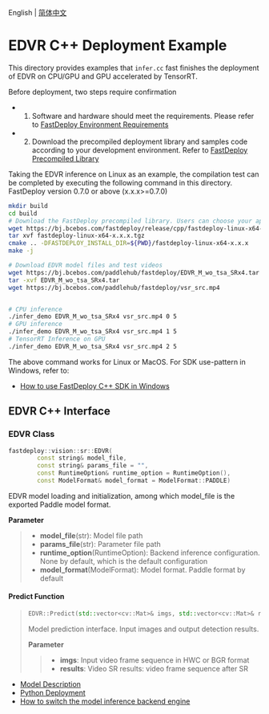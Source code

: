 English | [简体中文](README.md)
# EDVR C++ Deployment Example

This directory provides examples that `infer.cc` fast finishes the deployment of EDVR on CPU/GPU and GPU accelerated by TensorRT. 

Before deployment, two steps require confirmation

- 1. Software and hardware should meet the requirements. Please refer to [FastDeploy Environment Requirements](../../../../../docs/cn/build_and_install/download_prebuilt_libraries.md)  
- 2. Download the precompiled deployment library and samples code according to your development environment. Refer to [FastDeploy Precompiled Library](../../../../../docs/cn/build_and_install/download_prebuilt_libraries.md)

Taking the EDVR inference on Linux as an example, the compilation test can be completed by executing the following command in this directory. FastDeploy version 0.7.0 or above (x.x.x>=0.7.0)

```bash
mkdir build
cd build
# Download the FastDeploy precompiled library. Users can choose your appropriate version in the `FastDeploy Precompiled Library` mentioned above 
wget https://bj.bcebos.com/fastdeploy/release/cpp/fastdeploy-linux-x64-x.x.x.tgz
tar xvf fastdeploy-linux-x64-x.x.x.tgz
cmake .. -DFASTDEPLOY_INSTALL_DIR=${PWD}/fastdeploy-linux-x64-x.x.x
make -j

# Download EDVR model files and test videos
wget https://bj.bcebos.com/paddlehub/fastdeploy/EDVR_M_wo_tsa_SRx4.tar
tar -xvf EDVR_M_wo_tsa_SRx4.tar
wget https://bj.bcebos.com/paddlehub/fastdeploy/vsr_src.mp4


# CPU inference
./infer_demo EDVR_M_wo_tsa_SRx4 vsr_src.mp4 0 5
# GPU inference
./infer_demo EDVR_M_wo_tsa_SRx4 vsr_src.mp4 1 5
# TensorRT Inference on GPU
./infer_demo EDVR_M_wo_tsa_SRx4 vsr_src.mp4 2 5
```

The above command works for Linux or MacOS. For SDK use-pattern in Windows, refer to:
- [How to use FastDeploy C++ SDK in Windows](../../../../../docs/cn/faq/use_sdk_on_windows.md)

## EDVR C++ Interface 

### EDVR Class

```c++
fastdeploy::vision::sr::EDVR(
        const string& model_file,
        const string& params_file = "",
        const RuntimeOption& runtime_option = RuntimeOption(),
        const ModelFormat& model_format = ModelFormat::PADDLE)
```

EDVR model loading and initialization, among which model_file is the exported Paddle model format.

**Parameter**

> * **model_file**(str): Model file path 
> * **params_file**(str): Parameter file path
> * **runtime_option**(RuntimeOption): Backend inference configuration. None by default, which is the default configuration
> * **model_format**(ModelFormat): Model format. Paddle format by default

#### Predict Function

> ```c++
> EDVR::Predict(std::vector<cv::Mat>& imgs, std::vector<cv::Mat>& results)
> ```
>
> Model prediction interface. Input images and output detection results.
>
> **Parameter**
>
> > * **imgs**: Input video frame sequence in HWC or BGR format
> > * **results**: Video SR results: video frame sequence after SR

- [Model Description](../../)
- [Python Deployment](../python)
- [How to switch the model inference backend engine](../../../../../docs/cn/faq/how_to_change_backend.md)
